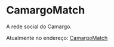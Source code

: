 # CamargoMatch
A rede social do Camargo.

Atualmente no endereço: [CamargoMatch](https://camargomatch.16mb.com)